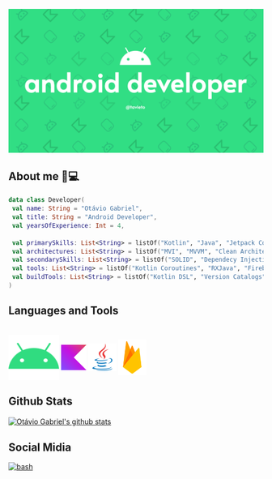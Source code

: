 ![wallpaper](/wallpaper.png)

## About me 📱💻

```kotlin
data class Developer(
 val name: String = "Otávio Gabriel",
 val title: String = "Android Developer",
 val yearsOfExperience: Int = 4,

 val primarySkills: List<String> = listOf("Kotlin", "Java", "Jetpack Compose", "XML", "Unit/UI Testing"),
 val architectures: List<String> = listOf("MVI", "MVVM", "Clean Architecture"),
 val secondarySkills: List<String> = listOf("SOLID", "Dependecy Injection", "Modular Design", "CI/CD"),
 val tools: List<String> = listOf("Kotlin Coroutines", "RXJava", "Firebase", "Detekt"),
 val buildTools: List<String> = listOf("Kotlin DSL", "Version Catalogs", "Gradle Plugins")
)
```

## Languages and Tools

<div style="display: inline_block"><br>
 <img align="center" height="90" width="100" src="/ic_android.svg">
 <img align="center" height="50" width="50" src="/ic_kotlin.svg">
 <img align="center" height="55" width="55" src="https://github.com/devicons/devicon/blob/master/icons/java/java-original.svg">
 <img align="center" height="70" width="55" src="/ic_firebase.svg">
</div>

## **Github Stats**
<a href="https://github.com/tavieto">
 <img align="center" src="https://github-readme-stats.vercel.app/api?username=tavieto&show_icons=true&theme=algolia&line_height=28" alt="Otávio Gabriel's github stats"/>
</a>
  
## Social Midia
 
<p align="left"> <a href="https://www.linkedin.com/in/tavieto/" target="_blank"> <img src="https://www.vectorlogo.zone/logos/linkedin/linkedin-tile.svg" alt="bash"width="40" height="40"/> </a></p>
